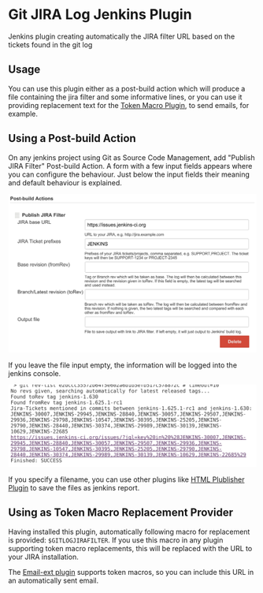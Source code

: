 Git JIRA Log Jenkins Plugin
===========================

Jenkins plugin creating automatically the JIRA filter URL based on the tickets found in the git log

Usage
-----

You can use this plugin either as a post-build action which will produce a file containing the jira filter and some informative lines,
or you can use it providing replacement text for the [Token Macro Plugin](https://wiki.jenkins-ci.org/display/JENKINS/Token+Macro+Plugin), to send
emails, for example.

## Using a Post-build Action

On any jenkins project using Git as Source Code Management, add "Publish JIRA Filter" Post-build Action. A form with a few
input fields appears where you can configure the behaviour. Just below the input fields their meaning and default behaviour is
explained.

![](/doc/imgs/git-jira-log-post-build-action.png)

If you leave the file input empty, the information will be logged into the jenkins console.

![](/doc/imgs/git-jira-log-post-build-action-console.png)

If you specify a filename, you can use other plugins like [HTML Plublisher Plugin](https://wiki.jenkins-ci.org/display/JENKINS/HTML+Publisher+Plugin)
to save the files as jenkins report.

## Using as Token Macro Replacement Provider

Having installed this plugin, automatically following macro for replacement is provided: <code>$GITLOGJIRAFILTER</code>. If you use
this macro in any plugin supporting token macro replacements, this will be replaced with the URL to your JIRA installation.

The [Email-ext plugin](https://wiki.jenkins-ci.org/display/JENKINS/Email-ext+plugin) supports token macros, so you can include this URL
in an automatically sent email.
